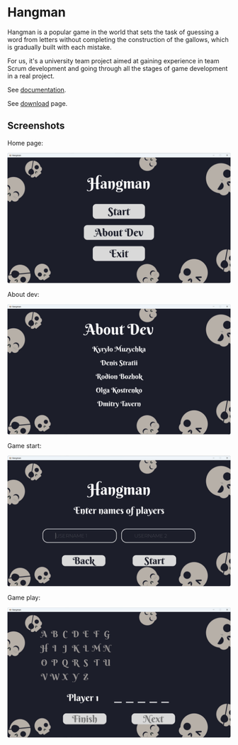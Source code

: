 # Hangman

Hangman is a popular game in the world that sets the task of guessing a word from letters without completing the construction of the gallows, which is gradually built with each mistake.

For us, it's a university team project aimed at gaining experience in team Scrum development and going through all the stages of game development in a real project.

See [documentation](https://dmitrytavern.github.io/university-hangman/).

See [download](https://github.com/dmitrytavern/university-hangman/releases/latest) page.

## Screenshots

Home page:

<img src="./resources/image1.png">

About dev:

<img src="./resources/image2.png">

Game start:

<img src="./resources/image3.png">

Game play:

<img src="./resources/image4.png">
